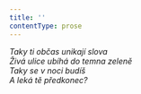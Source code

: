 ```yaml
---
title: ''
contentType: prose
---
```


_Taky ti občas unikají slova  
Živá ulice ubíhá do temna zeleně  
Taky se v noci budíš  
A leká tě předkonec?_
